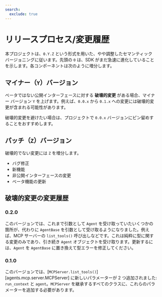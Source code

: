 ```yaml
---
search:
  exclude: true
---
```

# リリースプロセス/変更履歴

本プロジェクトは、`0.Y.Z` という形式を用いた、やや調整したセマンティック バージョニングに従います。先頭の `0` は、SDK がまだ急速に進化していることを示します。各コンポーネントは次のように増分します。

## マイナー（`Y`）バージョン

ベータではない公開インターフェースに対する **破壊的変更** がある場合、マイナー バージョン `Y` を上げます。例えば、`0.0.x` から `0.1.x` への変更には破壊的変更が含まれる可能性があります。

破壊的変更を避けたい場合は、プロジェクトで `0.0.x` バージョンにピン留めすることをおすすめします。

## パッチ（`Z`）バージョン

破壊的でない変更には `Z` を増分します。

- バグ修正
- 新機能
- 非公開インターフェースの変更
- ベータ機能の更新

## 破壊的変更の変更履歴

### 0.2.0

このバージョンでは、これまで引数として `Agent` を受け取っていたいくつかの箇所が、代わりに `AgentBase` を引数として受け取るようになりました。例えば、MCP サーバーの `list_tools()` 呼び出しなどです。これは純粋に型に関する変更のみであり、引き続き `Agent` オブジェクトを受け取ります。更新するには、`Agent` を `AgentBase` に置き換えて型エラーを修正してください。

### 0.1.0

このバージョンでは、[`MCPServer.list_tools()`][agents.mcp.server.MCPServer] に新しいパラメーターが 2 つ追加されました: `run_context` と `agent`。`MCPServer` を継承するすべてのクラスに、これらのパラメーターを追加する必要があります。